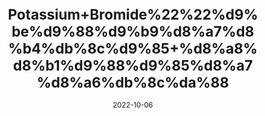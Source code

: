 ---
title: 'Potassium+Bromide%22%22%d9%be%d9%88%d9%b9%d8%a7%d8%b4%db%8c%d9%85+%d8%a8%d8%b1%d9%88%d9%85%d8%a7%d8%a6%db%8c%da%88'
date: '2022-10-06' 
metatag: '' 
inventory: '0' 
draft: false 
# meta description 
shortDescripton: 'Potassium+bromide+works+by%ef%bf%bddecreasing+seizure+activity+within+the+central+nervous+system.'
description: 'Chemical'
longdescription: ''
featured: True
# product Price
price: '50.0'
# Product Short Description
shortDescription: 'Potassium+bromide+works+by%ef%bf%bddecreasing+seizure+activity+within+the+central+nervous+system.'
productID: '239F921D-1F25-ED11-9968-005056B3A416'
type: 'products'
category: 'Chemical' 
thumnailproduct: 'https://eraconnect.blob.core.windows.net/product-images/aminsaddiquidawakhana/239F921D-1F25-ED11-9968-005056B3A416.webp' 
images:
  - image: 'https://eraconnect.blob.core.windows.net/product-images/aminsaddiquidawakhana/239F921D-1F25-ED11-9968-005056B3A416.webp'  
Variants:
---